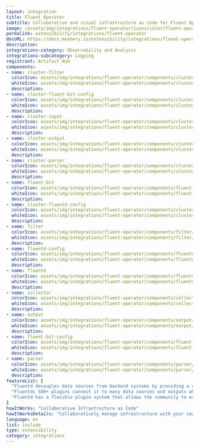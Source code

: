 ```yaml
---
layout: integration
title: Fluent Operator
subtitle: Collaborative and visual infrastructure as code for Fluent Operator
image: /assets/img/integrations/fluent-operator/icons/color/fluent-operator-color.svg
permalink: extensibility/integrations/fluent-operator
docURL: https://docs.meshery.io/extensibility/integrations/fluent-operator
description: 
integrations-category: Observability and Analysis
integrations-subcategory: Logging
registrant: Artifact Hub
components: 
- name: cluster-filter
  colorIcon: assets/img/integrations/fluent-operator/components/cluster-filter/icons/color/cluster-filter-color.svg
  whiteIcon: assets/img/integrations/fluent-operator/components/cluster-filter/icons/white/cluster-filter-white.svg
  description: 
- name: cluster-fluent-bit-config
  colorIcon: assets/img/integrations/fluent-operator/components/cluster-fluent-bit-config/icons/color/cluster-fluent-bit-config-color.svg
  whiteIcon: assets/img/integrations/fluent-operator/components/cluster-fluent-bit-config/icons/white/cluster-fluent-bit-config-white.svg
  description: 
- name: cluster-input
  colorIcon: assets/img/integrations/fluent-operator/components/cluster-input/icons/color/cluster-input-color.svg
  whiteIcon: assets/img/integrations/fluent-operator/components/cluster-input/icons/white/cluster-input-white.svg
  description: 
- name: cluster-output
  colorIcon: assets/img/integrations/fluent-operator/components/cluster-output/icons/color/cluster-output-color.svg
  whiteIcon: assets/img/integrations/fluent-operator/components/cluster-output/icons/white/cluster-output-white.svg
  description: 
- name: cluster-parser
  colorIcon: assets/img/integrations/fluent-operator/components/cluster-parser/icons/color/cluster-parser-color.svg
  whiteIcon: assets/img/integrations/fluent-operator/components/cluster-parser/icons/white/cluster-parser-white.svg
  description: 
- name: fluent-bit
  colorIcon: assets/img/integrations/fluent-operator/components/fluent-bit/icons/color/fluent-bit-color.svg
  whiteIcon: assets/img/integrations/fluent-operator/components/fluent-bit/icons/white/fluent-bit-white.svg
  description: 
- name: cluster-fluentd-config
  colorIcon: assets/img/integrations/fluent-operator/components/cluster-fluentd-config/icons/color/cluster-fluentd-config-color.svg
  whiteIcon: assets/img/integrations/fluent-operator/components/cluster-fluentd-config/icons/white/cluster-fluentd-config-white.svg
  description: 
- name: filter
  colorIcon: assets/img/integrations/fluent-operator/components/filter/icons/color/filter-color.svg
  whiteIcon: assets/img/integrations/fluent-operator/components/filter/icons/white/filter-white.svg
  description: 
- name: fluentd-config
  colorIcon: assets/img/integrations/fluent-operator/components/fluentd-config/icons/color/fluentd-config-color.svg
  whiteIcon: assets/img/integrations/fluent-operator/components/fluentd-config/icons/white/fluentd-config-white.svg
  description: 
- name: fluentd
  colorIcon: assets/img/integrations/fluent-operator/components/fluentd/icons/color/fluentd-color.svg
  whiteIcon: assets/img/integrations/fluent-operator/components/fluentd/icons/white/fluentd-white.svg
  description: 
- name: collector
  colorIcon: assets/img/integrations/fluent-operator/components/collector/icons/color/collector-color.svg
  whiteIcon: assets/img/integrations/fluent-operator/components/collector/icons/white/collector-white.svg
  description: 
- name: output
  colorIcon: assets/img/integrations/fluent-operator/components/output/icons/color/output-color.svg
  whiteIcon: assets/img/integrations/fluent-operator/components/output/icons/white/output-white.svg
  description: 
- name: fluent-bit-config
  colorIcon: assets/img/integrations/fluent-operator/components/fluent-bit-config/icons/color/fluent-bit-config-color.svg
  whiteIcon: assets/img/integrations/fluent-operator/components/fluent-bit-config/icons/white/fluent-bit-config-white.svg
  description: 
- name: parser
  colorIcon: assets/img/integrations/fluent-operator/components/parser/icons/color/parser-color.svg
  whiteIcon: assets/img/integrations/fluent-operator/components/parser/icons/white/parser-white.svg
  description: 
featureList: [
  "Fluentd decouples data sources from backend systems by providing a unified logging layer in between.",
  "Fluentds 500+ plugins connect it to many data sources and outputs while keeping its core simple.",
  "Fluentd has a flexible plugin system that allows the community to extend its functionality. "
]
howItWorks: "Collaborative Infrastructure as Code"
howItWorksDetails: "Collaboratively manage infrastructure with your coworkers synchronously sharing the same designs."
language: en
list: include
type: extensibility
category: integrations
---
```

